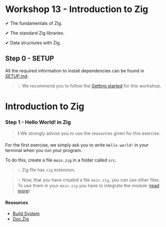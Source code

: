 # Workshop 13 - Introduction to Zig

✔ The fundamentals of Zig.

✔ The standard Zig libraries.

✔ Data structures with Zig.

## Step 0 - SETUP

All the required information to install dependencies can be found in [SETUP.md](./SETUP.md).

> 💡 We recommend you to follow the [Getting started](https://ziglang.org/learn/getting-started/) for this workshop.

# Introduction to Zig

### Step 1 - Hello World! in Zig

> ❗ We strongly advise you to use the resources given for this exercise.

For the first exercise, we simply ask you to write `Hello world!` in your terminal when you run your program.

To do this, create a file `main.zig` in a folder called `src`.


> 💡 Zig file has `zig` extension.

> 💡 Now, that you have created a file `main.zig`, you can use other files. To use them in your `main.zig` you have to integrate the module ([read more](https://stackoverflow.com/questions/71186556/how-do-i-include-one-zig-file-from-another-zig-file))

#### Resources

 - [Build System](https://ziglang.org/learn/build-system/)
 - [Doc.Zig](https://ziglang.org/documentation/master/)

